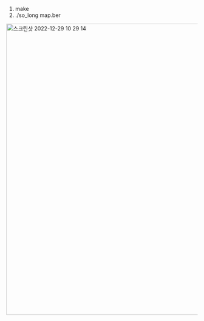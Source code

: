 1. make
2. ./so_long map.ber

<img width="768" alt="스크린샷 2022-12-29 10 29 14" src="https://user-images.githubusercontent.com/50944735/209974773-c00bc375-f080-4033-98f1-b86e0727f96e.png">
